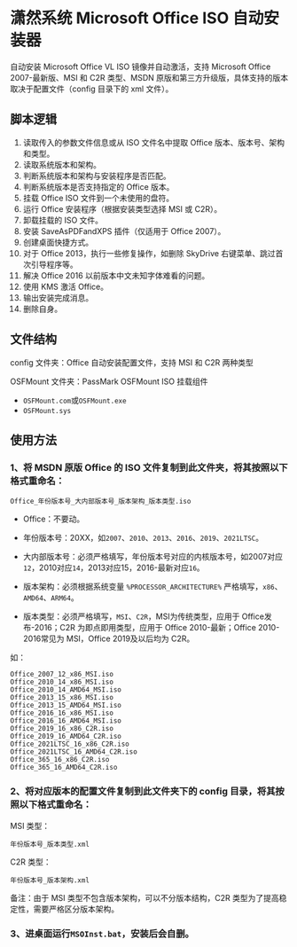 # 潇然系统 Microsoft Office ISO 自动安装器

自动安装 Microsoft Office VL ISO 镜像并自动激活，支持 Microsoft Office 2007-最新版、MSI 和 C2R 类型、MSDN 原版和第三方升级版，具体支持的版本取决于配置文件（config 目录下的 xml 文件）。

## 脚本逻辑

1. 读取传入的参数文件信息或从 ISO 文件名中提取 Office 版本、版本号、架构和类型。
2. 读取系统版本和架构。
3. 判断系统版本和架构与安装程序是否匹配。
4. 判断系统版本是否支持指定的 Office 版本。
5. 挂载 Office ISO 文件到一个未使用的盘符。
6. 运行 Office 安装程序（根据安装类型选择 MSI 或 C2R）。
7. 卸载挂载的 ISO 文件。
8. 安装 SaveAsPDFandXPS 插件（仅适用于 Office 2007）。
9. 创建桌面快捷方式。
10. 对于 Office 2013，执行一些修复操作，如删除 SkyDrive 右键菜单、跳过首次引导程序等。
11. 解决 Office 2016 以前版本中文未知字体难看的问题。
12. 使用 KMS 激活 Office。
13. 输出安装完成消息。
14. 删除自身。

## 文件结构

config 文件夹：Office 自动安装配置文件，支持 MSI 和 C2R 两种类型

OSFMount 文件夹：PassMark OSFMount ISO 挂载组件
 - `OSFMount.com`或`OSFMount.exe`
 - `OSFMount.sys`

## 使用方法

### 1、将 MSDN 原版 Office 的 ISO 文件复制到此文件夹，将其按照以下格式重命名：

```
Office_年份版本号_大内部版本号_版本架构_版本类型.iso
```

- Office：不要动。

- 年份版本号：20XX，如`2007`、`2010`、`2013`、`2016`、`2019`、`2021LTSC`。

- 大内部版本号：必须严格填写，年份版本号对应的内核版本号，如2007对应`12`，2010对应`14`，2013对应15，2016-最新对应`16`。

- 版本架构：必须根据系统变量 `%PROCESSOR_ARCHITECTURE%` 严格填写，`x86`、`AMD64`、`ARM64`。

- 版本类型：必须严格填写，`MSI`、`C2R`，MSI为传统类型，应用于 Office发布-2016；C2R 为即点即用类型，应用于 Office 2010-最新；Office 2010-2016常见为 MSI，Office 2019及以后均为 C2R。


如：

```
Office_2007_12_x86_MSI.iso
Office_2010_14_x86_MSI.iso
Office_2010_14_AMD64_MSI.iso
Office_2013_15_x86_MSI.iso
Office_2013_15_AMD64_MSI.iso
Office_2016_16_x86_MSI.iso
Office_2016_16_AMD64_MSI.iso
Office_2019_16_x86_C2R.iso
Office_2019_16_AMD64_C2R.iso
Office_2021LTSC_16_x86_C2R.iso
Office_2021LTSC_16_AMD64_C2R.iso
Office_365_16_x86_C2R.iso
Office_365_16_AMD64_C2R.iso
```

### 2、将对应版本的配置文件复制到此文件夹下的 config 目录，将其按照以下格式重命名：

MSI 类型：

```
年份版本号_版本类型.xml
```

C2R 类型：

```
年份版本号_版本架构.xml
```

备注：由于 MSI 类型不包含版本架构，可以不分版本结构，C2R 类型为了提高稳定性，需要严格区分版本架构。

### 3、进桌面运行`MSOInst.bat`，安装后会自删。